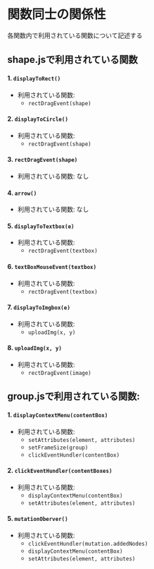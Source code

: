 # 関数同士の関係性
各関数内で利用されている関数について記述する

## shape.jsで利用されている関数

#### 1. `displayToRect()`
- 利用されている関数:
  - `rectDragEvent(shape)`

#### 2. `displayToCircle()`
- 利用されている関数:
  - `rectDragEvent(shape)`

#### 3. `rectDragEvent(shape)`
- 利用されている関数: なし

#### 4. `arrow()`
- 利用されている関数: なし

#### 5. `displayToTextbox(e)`
- 利用されている関数:
  - `rectDragEvent(textbox)`

#### 6. `textBoxMouseEvent(textbox)`
- 利用されている関数:
  - `rectDragEvent(textbox)`

#### 7. `displayToImgbox(e)`
- 利用されている関数:
  - `uploadImg(x, y)`

#### 8. `uploadImg(x, y)`
- 利用されている関数:
  - `rectDragEvent(image)`

## group.jsで利用されている関数:

#### 1. `displayContextMenu(contentBox)`
- 利用されている関数:
  - `setAttributes(element, attributes)`
  - `setFrameSize(group)`
  - `clickEventHundler(contentBox)`

#### 2. `clickEventHundler(contentBoxes)`
- 利用されている関数:
  - `displayContextMenu(contentBox)`
  - `setAttributes(element, attributes)`

#### 5. `mutationOberver()`
- 利用されている関数:
  - `clickEventHundler(mutation.addedNodes)`
  - `displayContextMenu(contentBox)`
  - `setAttributes(element, attributes)`
